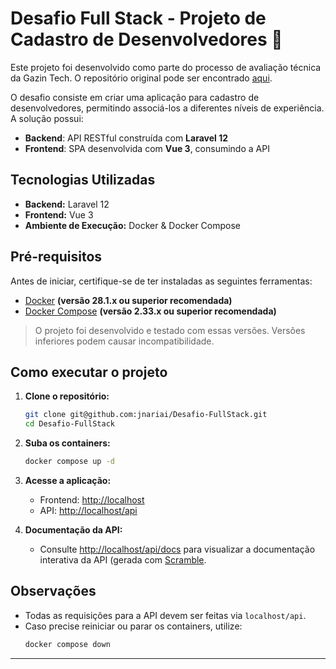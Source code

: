 # Desafio Full Stack - Projeto de Cadastro de Desenvolvedores 🚀

Este projeto foi desenvolvido como parte do processo de avaliação técnica da Gazin Tech. O repositório original pode ser encontrado [aqui](https://github.com/gazin-tech/Desafio-FullStack).

O desafio consiste em criar uma aplicação para cadastro de desenvolvedores, permitindo associá-los a diferentes níveis de experiência. A solução possui:

- **Backend**: API RESTful construída com **Laravel 12**
- **Frontend**: SPA desenvolvida com **Vue 3**, consumindo a API

## Tecnologias Utilizadas

- **Backend:** Laravel 12
- **Frontend:** Vue 3
- **Ambiente de Execução:** Docker & Docker Compose

## Pré-requisitos

Antes de iniciar, certifique-se de ter instaladas as seguintes ferramentas:

- [Docker](https://docs.docker.com/get-docker/) **(versão 28.1.x ou superior recomendada)**
- [Docker Compose](https://docs.docker.com/compose/install/) **(versão 2.33.x ou superior recomendada)**

> O projeto foi desenvolvido e testado com essas versões. Versões inferiores podem causar incompatibilidade.

## Como executar o projeto

1. **Clone o repositório:**
   ```bash
   git clone git@github.com:jnariai/Desafio-FullStack.git
   cd Desafio-FullStack
   ```

2. **Suba os containers:**
   ```bash
   docker compose up -d
   ```

3. **Acesse a aplicação:**
   - Frontend: [http://localhost](http://localhost)
   - API: [http://localhost/api](http://localhost/api)

4. **Documentação da API:**
   - Consulte [http://localhost/api/docs](http://localhost/api/docs) para visualizar a documentação interativa da API (gerada com [Scramble](https://scramble.dedoc.co/).

## Observações

- Todas as requisições para a API devem ser feitas via `localhost/api`.
- Caso precise reiniciar ou parar os containers, utilize:
  ```bash
  docker compose down
  ```
---